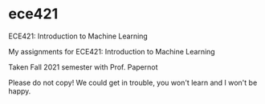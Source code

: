 # ece421
ECE421: Introduction to Machine Learning

My assignments for ECE421: Introduction to Machine Learning

Taken Fall 2021 semester with Prof. Papernot

Please do not copy! We could get in trouble, you won't learn and I won't be happy.
